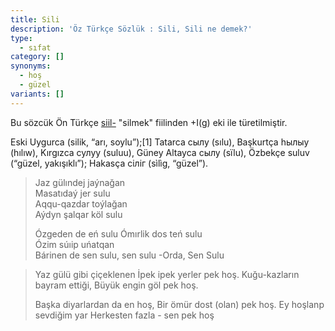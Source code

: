 ```yaml
---
title: Sili
description: 'Öz Türkçe Sözlük : Sili, Sili ne demek?'
type:
  - sıfat
category: []
synonyms:
  - hoş
  - güzel
variants: []
---
```

Bu sözcük Ön Türkçe [siil-](/pt/siil-) "silmek" fiilinden +I(g) eki ile türetilmiştir.

Eski Uygurca (silik, “arı, soylu”);[1] Tatarca сылу (sılu), Başkurtça һылыу (hılıw), Kırgızca сулуу (suluu), Güney Altayca сылу (sïlu), Özbekçe suluv (“güzel, yakışıklı”); Hakasça сіліг (sìlìg, “güzel”).

> Jaz gülındej jaýnağan  
> Masatıdaý jer sulu  
> Aqqu-qazdar toýlağan  
> Aýdyn şalqar köl sulu 
> 
> Ózgeden de eń sulu 
> Ómırlik dos teń sulu  
> Ózim súıip uńatqan  
> Bárinen de sen sulu, sen sulu
>  -Orda, Sen Sulu

> Yaz gülü gibi çiçeklenen
> İpek ipek yerler pek hoş.
> Kuğu-kazların bayram ettiği,
> Büyük engin göl pek hoş.
> 
> Başka diyarlardan da en hoş,
> Bir ömür dost (olan) pek hoş.
> Ey hoşlanp sevdiğim yar
> Herkesten fazla - sen pek hoş
